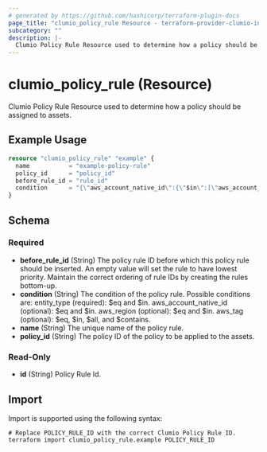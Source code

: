 ```yaml
---
# generated by https://github.com/hashicorp/terraform-plugin-docs
page_title: "clumio_policy_rule Resource - terraform-provider-clumio-internal"
subcategory: ""
description: |-
  Clumio Policy Rule Resource used to determine how a policy should be assigned to assets.
---
```


# clumio_policy_rule (Resource)

Clumio Policy Rule Resource used to determine how a policy should be assigned to assets.

## Example Usage

```terraform
resource "clumio_policy_rule" "example" {
  name           = "example-policy-rule"
  policy_id      = "policy_id"
  before_rule_id = "rule_id"
  condition      = "{\"aws_account_native_id\":{\"$in\":[\"aws_account_id\", \"aws_account_id_2\"]}, \"aws_tag\":{\"$eq\":{\"key\":\"aws_tag_key\", \"value\":\"aws_tag_value\"}}}"
}
```

<!-- schema generated by tfplugindocs -->
## Schema

### Required

- **before_rule_id** (String) The policy rule ID before which this policy rule should be inserted. An empty value will set the rule to have lowest priority. Maintain the correct ordering of rule IDs by creating the rules bottom-up.
- **condition** (String) The condition of the policy rule. Possible conditions are: entity_type (required): $eq and $in. aws_account_native_id (optional): $eq and $in. aws_region (optional): $eq and $in. aws_tag (optional): $eq, $in, $all, and $contains.
- **name** (String) The unique name of the policy rule.
- **policy_id** (String) The policy ID of the policy to be applied to the assets.

### Read-Only

- **id** (String) Policy Rule Id.

## Import

Import is supported using the following syntax:

```shell
# Replace POLICY_RULE_ID with the correct Clumio Policy Rule ID.
terraform import clumio_policy_rule.example POLICY_RULE_ID
```
